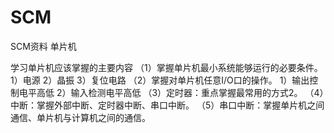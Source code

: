 SCM
===

SCM资料
单片机

学习单片机应该掌握的主要内容
（1）掌握单片机最小系统能够运行的必要条件。
    1）电源
    2）晶振
    3）复位电路
（2）掌握对单片机任意I/O口的操作。
    1）输出控制电平高低
    2）输入检测电平高低
（3）定时器：重点掌握最常用的方式2。
（4）中断：掌握外部中断、定时器中断、串口中断。
（5）串口中断：掌握单片机之间通信、单片机与计算机之间的通信。
